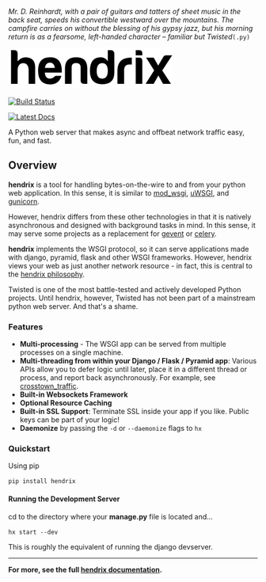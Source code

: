*Mr. D. Reinhardt, with a pair of guitars and tatters of sheet music in the back seat, speeds his convertible westward over the mountains. The campfire carries on without the blessing of his gypsy jazz, but his morning return is as a fearsome, left-handed character – familiar but Twisted*`(.py)`

![hendrix](docs/_static/hendrix-logo.png)

[![Build Status](https://travis-ci.org/hendrix/hendrix.png?branch=master)](https://travis-ci.org/hendrix/hendrix)

[![Latest Docs](https://readthedocs.org/projects/hendrix/badge/?version=latest)](http://hendrix.readthedocs.org/en/latest/)

A Python web server that makes async and offbeat network traffic easy, fun, and fast.  

## Overview

**hendrix** is a tool for handling bytes-on-the-wire to and from your python web application.  In this sense, it is similar to [mod_wsgi](https://modwsgi.readthedocs.org), [uWSGI](https://uwsgi-docs.readthedocs.org), and [gunicorn](http://gunicorn-docs.readthedocs.org).  

However, hendrix differs from these other technologies in that it is natively asynchronous and designed with background tasks in mind.  In this sense, it may serve some projects as a replacement for [gevent](https://readthedocs.org/projects/gevent/) or [celery](http://celery.readthedocs.org).

**hendrix** implements the WSGI protocol, so it can serve applications made with django, pyramid, flask and other WSGI frameworks.  However, hendrix views your web as just another network resource - in fact, this is central to the [hendrix philosophy](http://hendrix.readthedocs.org/en/latest/philosophy/).

Twisted is one of the most battle-tested and actively developed Python projects.  Until hendrix, however, Twisted has not been part of a mainstream python web server.  And that's a shame.

### Features
* **Multi-processing** - The WSGI app can be served from multiple
processes on a single machine.
* **Multi-threading from within your Django / Flask / Pyramid app**: Various APIs allow you to defer logic until later, place it in a different thread or process, and report back asynchronously.  For example, see [crosstown_traffic](http://hendrix.readthedocs.org/en/latest/crosstown_traffic/).
* **Built-in Websockets Framework**
* **Optional Resource Caching**
* **Built-in SSL Support**: Terminate SSL inside your app if you like.  Public keys can be part of your logic!
* **Daemonize** by passing the `-d` or `--daemonize` flags to `hx`

### Quickstart

Using pip

    pip install hendrix


#### Running the Development Server

cd to the directory where your **manage.py** file is located and...

    hx start --dev

This is roughly the equivalent of running the django devserver.

----

**For more, see the full [hendrix documentation](http://hendrix.readthedocs.org).**
